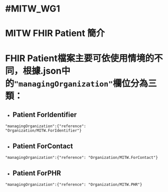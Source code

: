 # #MITW_WG1
# MITW FHIR Patient 簡介
# FHIR Patient檔案主要可依使用情境的不同，根據.json中的`"managingOrganization"`欄位分為三類：

* ## Patient ForIdentifier
`"managingOrganization":{"reference": "Organization/MITW.ForIdentifier"}`

* ## Patient ForContact
`"managingOrganization":{"reference": "Organization/MITW.ForContact"}`

* ## Patient ForPHR
`"managingOrganization":{"reference": "Organization/MITW.PHR"}`

